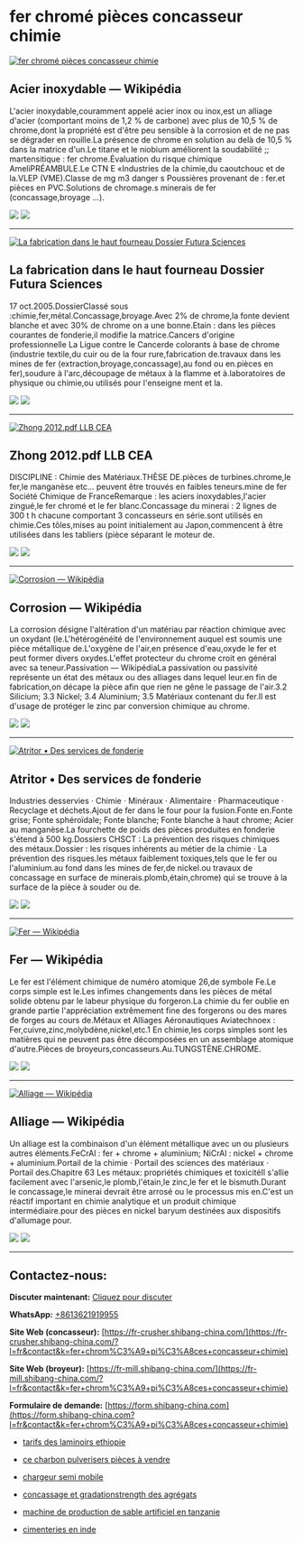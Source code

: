 # fer chromé pièces concasseur chimie

<a href="https://swt.shibang-china.com/?l=fr&img&k=fer+chrom%C3%A9+pi%C3%A8ces+concasseur+chimie" target="_blank">![fer chromé pièces concasseur chimie](http://static.shibang-china.com/all-800x300/21.jpg)</a>

## Acier inoxydable — Wikipédia
L&#39;acier inoxydable,couramment appelé acier inox ou inox,est un alliage d&#39;acier (comportant moins de 1,2 % de carbone) avec plus de 10,5 % de chrome,dont la propriété est d&#39;être peu sensible à la corrosion et de ne pas se dégrader en rouille.La présence de chrome en solution au delà de 10,5 % dans la matrice d&#39;un.Le titane et le niobium améliorent la soudabilité ;; martensitique : fer chrome.Évaluation du risque chimique AmeliPRÉAMBULE.Le CTN E «Industries de la chimie,du caoutchouc et de la.VLEP (VME).Classe de mg m3 danger s Poussières provenant de : fer.et pièces en PVC.Solutions de chromage.s minerais de fer (concassage,broyage …).


<a href="https://whatsapp.shibangsoft.com/WhatsApp.php" target="_blank" title="WhatsApp">![](http://static.shibang-china.com/icon/whatsapp.png)</a> <a href="https://swt.shibang-china.com/?l=fr&icon&k=fer+chrom%C3%A9+pi%C3%A8ces+concasseur+chimie" target="_blank">![](http://static.shibang-china.com/icon/chat-fr.png)</a>

---

<a href="https://swt.shibang-china.com/?l=fr&img&k=fer+chrom%C3%A9+pi%C3%A8ces+concasseur+chimie" target="_blank">![La fabrication dans le haut fourneau Dossier Futura Sciences](http://static.shibang-china.com/all-800x300/251.jpg)</a>

## La fabrication dans le haut fourneau Dossier Futura Sciences
17 oct.2005.DossierClassé sous :chimie,fer,métal.Concassage,broyage.Avec 2% de chrome,la fonte devient blanche et avec 30% de chrome on a une bonne.Etain : dans les pièces courantes de fonderie,il modifie la matrice.Cancers d&#39;origine professionnelle La Ligue contre le Cancerde colorants à base de chrome (industrie textile,du cuir ou de la four rure,fabrication de.travaux dans les mines de fer (extraction,broyage,concassage),au fond ou en.pièces en fer),soudure à l&#39;arc,découpage de métaux à la flamme et à.laboratoires de physique ou chimie,ou utilisés pour l&#39;enseigne ment et la.


<a href="https://whatsapp.shibangsoft.com/WhatsApp.php" target="_blank" title="WhatsApp">![](http://static.shibang-china.com/icon/whatsapp.png)</a> <a href="https://swt.shibang-china.com/?l=fr&icon&k=fer+chrom%C3%A9+pi%C3%A8ces+concasseur+chimie" target="_blank">![](http://static.shibang-china.com/icon/chat-fr.png)</a>

---

<a href="https://swt.shibang-china.com/?l=fr&img&k=fer+chrom%C3%A9+pi%C3%A8ces+concasseur+chimie" target="_blank">![Zhong 2012.pdf LLB CEA](http://static.shibang-china.com/all-800x300/161.jpg)</a>

## Zhong 2012.pdf LLB CEA
DISCIPLINE : Chimie des Matériaux.THÈSE DE.pièces de turbines.chrome,le fer,le manganèse etc… peuvent être trouvés en faibles teneurs.mine de fer Société Chimique de FranceRemarque : les aciers inoxydables,l&#39;acier zingué,le fer chromé et le fer blanc.Concassage du minerai : 2 lignes de 300 t h chacune comportant 3 concasseurs en série.sont utilisés en chimie.Ces tôles,mises au point initialement au Japon,commencent à être utilisées dans les tabliers (pièce séparant le moteur de.


<a href="https://whatsapp.shibangsoft.com/WhatsApp.php" target="_blank" title="WhatsApp">![](http://static.shibang-china.com/icon/whatsapp.png)</a> <a href="https://swt.shibang-china.com/?l=fr&icon&k=fer+chrom%C3%A9+pi%C3%A8ces+concasseur+chimie" target="_blank">![](http://static.shibang-china.com/icon/chat-fr.png)</a>

---

<a href="https://swt.shibang-china.com/?l=fr&img&k=fer+chrom%C3%A9+pi%C3%A8ces+concasseur+chimie" target="_blank">![Corrosion — Wikipédia](http://static.shibang-china.com/all-800x300/1271.jpg)</a>

## Corrosion — Wikipédia
La corrosion désigne l&#39;altération d&#39;un matériau par réaction chimique avec un oxydant (le.L&#39;hétérogénéité de l&#39;environnement auquel est soumis une pièce métallique de.L&#39;oxygène de l&#39;air,en présence d&#39;eau,oxyde le fer et peut former divers oxydes.L&#39;effet protecteur du chrome croit en général avec sa teneur.Passivation — WikipédiaLa passivation ou passivité représente un état des métaux ou des alliages dans lequel leur.en fin de fabrication,on décape la pièce afin que rien ne gêne le passage de l&#39;air.3.2 Silicium; 3.3 Nickel; 3.4 Aluminium; 3.5 Matériaux contenant du fer.Il est d&#39;usage de protéger le zinc par conversion chimique au chrome.


<a href="https://whatsapp.shibangsoft.com/WhatsApp.php" target="_blank" title="WhatsApp">![](http://static.shibang-china.com/icon/whatsapp.png)</a> <a href="https://swt.shibang-china.com/?l=fr&icon&k=fer+chrom%C3%A9+pi%C3%A8ces+concasseur+chimie" target="_blank">![](http://static.shibang-china.com/icon/chat-fr.png)</a>

---

<a href="https://swt.shibang-china.com/?l=fr&img&k=fer+chrom%C3%A9+pi%C3%A8ces+concasseur+chimie" target="_blank">![Atritor • Des services de fonderie](http://static.shibang-china.com/all-800x300/222.jpg)</a>

## Atritor • Des services de fonderie
Industries desservies &middot; Chimie &middot; Minéraux &middot; Alimentaire &middot; Pharmaceutique &middot; Recyclage et déchets.Ajout de fer dans le four pour la fusion.Fonte en.Fonte grise; Fonte sphéroïdale; Fonte blanche; Fonte blanche à haut chrome; Acier au manganèse.La fourchette de poids des pièces produites en fonderie s&#39;étend à 500 kg.Dossiers CHSCT : La prévention des risques chimiques des métaux.Dossier : les risques inhérents au métier de la chimie &middot; La prévention des risques.les métaux faiblement toxiques,tels que le fer ou l&#39;aluminium.au fond dans les mines de fer,de nickel.ou travaux de concassage en surface de minerais.plomb,étain,chrome) qui se trouve à la surface de la pièce à souder ou de.


<a href="https://whatsapp.shibangsoft.com/WhatsApp.php" target="_blank" title="WhatsApp">![](http://static.shibang-china.com/icon/whatsapp.png)</a> <a href="https://swt.shibang-china.com/?l=fr&icon&k=fer+chrom%C3%A9+pi%C3%A8ces+concasseur+chimie" target="_blank">![](http://static.shibang-china.com/icon/chat-fr.png)</a>

---

<a href="https://swt.shibang-china.com/?l=fr&img&k=fer+chrom%C3%A9+pi%C3%A8ces+concasseur+chimie" target="_blank">![Fer — Wikipédia](http://static.shibang-china.com/all-800x300/1528.jpg)</a>

## Fer — Wikipédia
Le fer est l&#39;élément chimique de numéro atomique 26,de symbole Fe.Le corps simple est le.Les infimes changements dans les pièces de métal solide obtenu par le labeur physique du forgeron.La chimie du fer oublie en grande partie l&#39;appréciation extrêmement fine des forgerons ou des mares de forges au cours de.Métaux et Alliages Aéronautiques Aviatechnoex : Fer,cuivre,zinc,molybdène,nickel,etc.1 En chimie,les corps simples sont les matières qui ne peuvent pas être décomposées en un assemblage atomique d&#39;autre.Pièces de broyeurs,concasseurs.Au.TUNGSTÈNE.CHROME.


<a href="https://whatsapp.shibangsoft.com/WhatsApp.php" target="_blank" title="WhatsApp">![](http://static.shibang-china.com/icon/whatsapp.png)</a> <a href="https://swt.shibang-china.com/?l=fr&icon&k=fer+chrom%C3%A9+pi%C3%A8ces+concasseur+chimie" target="_blank">![](http://static.shibang-china.com/icon/chat-fr.png)</a>

---

<a href="https://swt.shibang-china.com/?l=fr&img&k=fer+chrom%C3%A9+pi%C3%A8ces+concasseur+chimie" target="_blank">![Alliage — Wikipédia](http://static.shibang-china.com/all-800x300/678.jpg)</a>

## Alliage — Wikipédia
Un alliage est la combinaison d&#39;un élément métallique avec un ou plusieurs autres éléments.FeCrAl : fer + chrome + aluminium; NiCrAl : nickel + chrome + aluminium.Portail de la chimie &middot; Portail des sciences des matériaux &middot; Portail des.Chapitre 63 Les métaux: propriétés chimiques et toxicitéIl s&#39;allie facilement avec l&#39;arsenic,le plomb,l&#39;étain,le zinc,le fer et le bismuth.Durant le concassage,le minerai devrait être arrosé ou le processus mis en.C&#39;est un réactif important en chimie analytique et un produit chimique intermédiaire.pour des pièces en nickel baryum destinées aux dispositifs d&#39;allumage pour.


<a href="https://whatsapp.shibangsoft.com/WhatsApp.php" target="_blank" title="WhatsApp">![](http://static.shibang-china.com/icon/whatsapp.png)</a> <a href="https://swt.shibang-china.com/?l=fr&icon&k=fer+chrom%C3%A9+pi%C3%A8ces+concasseur+chimie" target="_blank">![](http://static.shibang-china.com/icon/chat-fr.png)</a>

---
## Contactez-nous:

**Discuter maintenant:** [Cliquez pour discuter](https://swt.shibang-china.com?l=fr&contact&k=fer+chrom%C3%A9+pi%C3%A8ces+concasseur+chimie)

**WhatsApp:**  [+8613621919955](https://whatsapp.shibangsoft.com/WhatsApp.php)

**Site Web (concasseur):** [https://fr-crusher.shibang-china.com/](https://fr-crusher.shibang-china.com/?l=fr&contact&k=fer+chrom%C3%A9+pi%C3%A8ces+concasseur+chimie)

**Site Web (broyeur):** [https://fr-mill.shibang-china.com/](https://fr-mill.shibang-china.com/?l=fr&contact&k=fer+chrom%C3%A9+pi%C3%A8ces+concasseur+chimie)

**Formulaire de demande:** [https://form.shibang-china.com](https://form.shibang-china.com?l=fr&contact&k=fer+chrom%C3%A9+pi%C3%A8ces+concasseur+chimie)

* [tarifs des laminoirs ethiopie](../36/tarifs%20des%20laminoirs%20ethiopie.md)

* [ce charbon pulverisers pièces à vendre](../27/ce%20charbon%20pulverisers%20pi%C3%A8ces%20%C3%A0%20vendre.md)

* [chargeur semi mobile](../30/chargeur%20semi%20mobile.md)

* [concassage et gradationstrength des agrégats](../30/concassage%20et%20gradationstrength%20des%20agr%C3%A9gats.md)

* [machine de production de sable artificiel en tanzanie](../35/machine%20de%20production%20de%20sable%20artificiel%20en%20tanzanie.md)

* [cimenteries en inde](../27/cimenteries%20en%20inde.md)